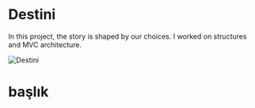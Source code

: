 #  Destini

In this project, the story is shaped by our choices. I worked on structures and MVC architecture. 



![Destini](https://user-images.githubusercontent.com/105984573/220427667-017e7b9f-e679-45e0-92a0-8c32e5ef548f.gif)
 
 # başlık
